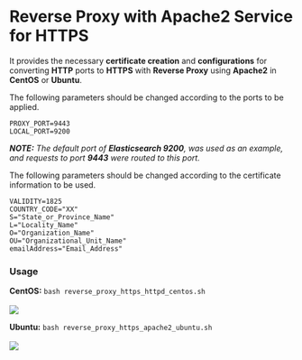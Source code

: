 # Reverse Proxy with Apache2 Service for HTTPS

It provides the necessary **certificate creation** and **configurations** for converting **HTTP** ports to **HTTPS** with **Reverse Proxy** using **Apache2** in **CentOS** or **Ubuntu**.

The following parameters should be changed according to the ports to be applied. 
```
PROXY_PORT=9443
LOCAL_PORT=9200
```
***NOTE:** The default port of **Elasticsearch 9200**, was used as an example, and requests to port **9443** were routed to this port.*

The following parameters should be changed according to the certificate information to be used. 
```
VALIDITY=1825
COUNTRY_CODE="XX"
S="State_or_Province_Name"
L="Locality_Name"
O="Organization_Name"
OU="Organizational_Unit_Name"
emailAddress="Email_Address"
```

### Usage

**CentOS:** ```bash reverse_proxy_https_httpd_centos.sh```
<br><br>
<img src="https://github.com/tolgaakkapulu/Reverse-Proxy-with-Apache2-Service-for-HTTPS/blob/main/centos.png"><br>

**Ubuntu:** ```bash reverse_proxy_https_apache2_ubuntu.sh```
<br><br>
<img src="https://github.com/tolgaakkapulu/Reverse-Proxy-with-Apache2-Service-for-HTTPS/blob/main/ubuntu.png">

